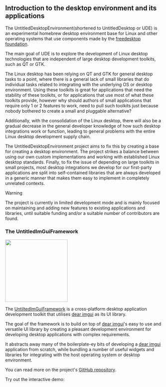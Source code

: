 ## Introduction to the desktop environment and its applications
The UntitledDesktopEnvironment(shortened to UntitledDesktop or UDE) is an experimental homebrew desktop environment base for Linux and other operating
systems that use components made by the [freedesktop foundation](https://freedesktop.org).

The main goal of UDE is to explore the development of Linux desktop technologies that are independent of large desktop development toolkits,
such as QT or GTK. 

The Linux desktop has been relying on QT and GTK for general desktop tasks to a point, where there is a general lack of small libraries
that do individual tasks related to integrating with the underlying OS or desktop environment. Using these toolkits is great for applications
that need the stability of these toolkits, or for applications that use most of what these toolkits provide, however why should authors of small
applications that require only 1 or 2 features to work, need to pull such toolkits just because nobody bothered to create a small and pluggable
alternative?

Additionally, with the consolidation of the Linux desktop, there will also be a gradual decrease in the general developer knowledge of how
such desktop integrations work or function, leading to general problems with the entire Linux desktop development supply chain.

The UntitledDesktopEnvironment project aims to fix this by creating a base for creating a desktop environment. The project strikes
a balance between using our own custom implementations and working with established Linux desktop standards. Finally, to fix the issue of
depending on large toolkits in small projects, most desktop integrations we develop for our first-party applications are split
into self-contained libraries that are always developed in a generic manner that makes them easy to implement in completely unrelated contexts.

> [!WARNING]
> The project is currently in limited development mode and is mainly focused on maintaining and adding new features to existing applications
> and libraries, until suitable funding and/or a suitable number of contributors are found.

### The UntitledImGuiFramework

<img style="width: 200px; height: 200px; overflow: scroll;" src="https://madladsquad.com/uimgui.svg"/>

The [UntiltedImGuiFramework](https://github.com/MadLadSquad/UntitledImGuiFramework) is a cross-platform
desktop application development toolkit that utilises [dear imgui](https://github.com/ocornut/imgui) as its
UI library.

The goal of the framework is to build on top of [dear imgui](https://github.com/ocornut/imgui)'s easy to use and
versatile UI library by creating a pleasant development environment for developing desktop applications with complex
requirements.

It abstracts away many of the boilerplate-ey bits of developing a [dear imgui](https://github.com/ocornut/imgui) application
from scratch, while bundling a number of useful widgets and libraries for integrating with the host operating system or
desktop environment.

You can read more on the project's [GitHub repository](https://github.com/MadLadSquad/UntitledImGuiFramework).

Try out the interactive demo:

<div id="demo-div" style="width: 100%; height: 100%; min-width: 800px; min-height: 600px; display: flex; flex-direction: column;"></div>

### UntitledApplicationSuite
The UntitledApplicationSuite is a collection of first-party applications that use the UntitledDesktopEnvironment's tooling:

1. [UntitledGameSystemManager](https://github.com/MadLadSquad/UntitledGameSystemManager)
1. [UntitledIBusHandwriting](https://github.com/MadLadSquad/UntitledIBusHandwriting)

### UntitledDesktopEnvironment's native desktop components
The following applications constitute the UntiltedDesktopEnvironment's base desktop tooling:

1. [UntitledDESessionLogout](https://github.com/MadLadSquad/UntitledDESessionLogout)

> [!NOTE]
> More applications are planned to be developed at a future date.

## Development goals
We have the following goals:

1. User freedom
1. Cross-desktop compatibility
1. A fully community-centered approach to development
1. A great UX, no matter the level of the user's knowledge
1. A fully modifiable and hackable application suite out of the box
1. A great multilingual experience
1. A great distribution experience
1. A great theming experience

### User freedom
We prioritise user freedom and system customisability. We think that our users should have the right to:

1. Replace most desktop components without issues \*1
1. Be provided with transparent, and easy to read, maintained documentation of all configuration formats
1. Have the ability to develop plugins for first-party applications using whatever technology stack they find the most suitable \*2
1. Modify features of any applications(when available) in order to tune enabled code and features at compile time for whatever purpose

\*1 - This applies to most applications, though when talking about ones like the settings manager, this might not be
completely possible.

\*2 - This includes active developer involvement by the developers to implement flexible plugin interfaces that can be consumed by any
programming language.

#### How do we achieve this?

1. The desktop is developed as a bunch of swapable modules, rather than a fully integrated solution
1. Applications are built as self-contained atoms that don't necessarily depend on any other UDE application(not necessarily when talking about libraries)
1. Documentation of features is our top priority when developing any feature. The moment it is pushed to a repository, it
should be fully documented
1. For formats such as foreign themes, we build multidirectional adapters and conversion tools
1. All our libraries provide a C and C++ API. The C API can be used to create bindings to any programming language
1. We utilise compile flags to enable and disable any optional features. This applies to our toolkit when compiling an application
statically, or to a number of our applications, where some additional features can be disabled through these flags

### Cross-desktop compatibility
We achieve cross-desktop compatibility in the following ways:

1. By being a flexible framework that is not opinionated
1. By following all standardisation efforts by the [freedesktop group](https://freedesktop.org)
1. By building adapter utilities and libraries to convert between incompatible formats
1. By collaborating with other desktops to improve compatibility

### A great multilingual experience
Make all applications have UI and docs in multiple languages, allow for easy translation of text and conform to i18n standards. 
More information about the subproject can be found [here](https://madladsquad.com/untitled-desktop/subprojects/i18n).

### A great distribution experience
Through tools, such as [pkggen](https://pkggen.madladsquad.com), the UntitledDesktopEnvironment is being built to be
distributed as widely as possible in a sustainable matter.

### A great theming experience
We aim to achieve a great theming experience in the following ways:

1. We use a simple YAML format for themes
1. Themes are minimal and only cover colours and sizes of some elements(in contrast to Gnome CSS files)
1. Restricting theming only to the colours and scaling of an application
1. Multi-directional compatibility tools for converting themes between the theme formats of other desktops:
    - They allow us to use the large collection of already available GTK and QT themes
    - They allow us to generate GTK and QT themes on the fly, so that the user doesn't have to deal with matching and setting them 
      separately
1. Themes have full inheritance: an application can use the root global theme or inherit from another application's
1. Themes are not forced on developers: Turning off theming support doesn't require an action from the developer when using
our toolkit
1. The theme formats are well-documented and are made to be easy to use without breaking any applications along the way

### To be added
We're still developing our scope so this section should be expanded in the future

## Specifications
### Misc
1. [UntitledDesktopKeybindings Core Specification](https://madladsquad.com/untitled-desktop/misc/keybinding-spec-core)

